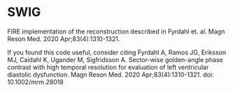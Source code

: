 # SWIG

FIRE implementation of the reconstruction described in Fyrdahl et. al. Magn Reson Med. 2020 Apr;83(4):1310-1321.

If you found this code useful, consider citing
Fyrdahl A, Ramos JG, Eriksson MJ, Caidahl K, Ugander M, Sigfridsson A. Sector-wise golden-angle phase contrast with high temporal resolution for evaluation of left ventricular diastolic dysfunction. Magn Reson Med. 2020 Apr;83(4):1310-1321. doi: 10.1002/mrm.28018
